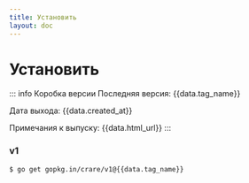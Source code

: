 ```yaml
---
title: Установить
layout: doc
---
```


# Установить

<script lang="ts" setup>
    import { data } from '../../install.data.ts'
</script>

::: info Коробка версии
Последняя версия: {{data.tag_name}}

Дата выхода: {{data.created_at}}

Примечания к выпуску: <a :href="data.html_url">{{data.html_url}}</a>
:::

### v1
```bash-vue
$ go get gopkg.in/crare/v1@{{data.tag_name}}
```